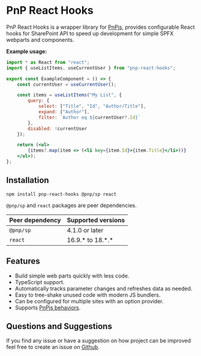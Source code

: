 # PnP React Hooks

PnP React Hooks is a wrapper library for [PnPjs](https://pnp.github.io/pnpjs/), 
provides configurable React hooks for SharePoint API to speed up 
development for simple SPFX webparts and components.

**Example usage:**

```jsx
import * as React from "react";
import { useListItems, useCurrentUser } from "pnp-react-hooks";

export const ExampleComponent = () => {
	const currentUser = useCurrentUser();

	const items = useListItems("My List", {
		query: {
			select: ["Title", "Id", "Author/Title"],
			expand: ["Author"],
			filter: `Author eq ${currentUser?.Id}`
		},
		disabled: !currentUser
	});

	return (<ul>
		{items?.map(item => (<li key={item.Id}>{item.Title}</li>))}
	</ul>);
};
```

## Installation

```shell
npm install pnp-react-hooks @pnp/sp react
```

`@pnp/sp` and `react` packages are peer dependencies.

| Peer dependency  | Supported versions   |
|------------------|----------------------|
| `@pnp/sp`        | 4.1.0 or later       |
| `react`          | 16.9.\* to 18.\*.\*  |

## Features

- Build simple web parts quickly with less code.
- TypeScript support.
- Automatically tracks parameter changes and refreshes data as needed.
- Easy to tree-shake unused code with modern JS bundlers.
- Can be configured for multiple sites with an option provider.
- Supports [PnPjs behaviors](https://pnp.github.io/pnpjs/core/behaviors/).

## Questions and Suggestions

 If you find any issue or have a suggestion on how project can be improved feel free to create an issue on [Github](https://github.com/SuperioOne/pnp-react-hooks/issues).
